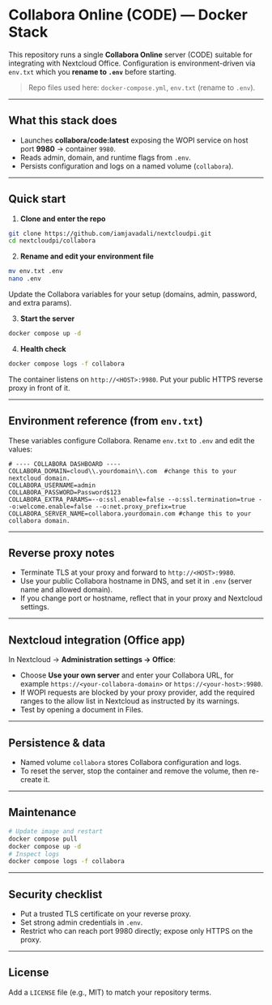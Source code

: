 # Collabora Online (CODE) — Docker Stack

This repository runs a single **Collabora Online** server (CODE) suitable for integrating with Nextcloud Office. Configuration is environment-driven via `env.txt` which you **rename to `.env`** before starting.

> Repo files used here: `docker-compose.yml`, `env.txt` (rename to `.env`).

---

## What this stack does

- Launches **collabora/code:latest** exposing the WOPI service on host port **9980** → container `9980`.
- Reads admin, domain, and runtime flags from `.env`.
- Persists configuration and logs on a named volume (`collabora`).

---

## Quick start

1) **Clone and enter the repo**
```bash
git clone https://github.com/iamjavadali/nextcloudpi.git
cd nextcloudpi/collabora
```

2) **Rename and edit your environment file**
```bash
mv env.txt .env
nano .env
```
Update the Collabora variables for your setup (domains, admin, password, and extra params).

3) **Start the server**
```bash
docker compose up -d
```

4) **Health check**
```bash
docker compose logs -f collabora
```

The container listens on `http://<HOST>:9980`. Put your public HTTPS reverse proxy in front of it.

---

## Environment reference (from `env.txt`)

These variables configure Collabora. Rename `env.txt` to `.env` and edit the values:

```dotenv
# ---- COLLABORA DASHBOARD ----
COLLABORA_DOMAIN=cloud\\.yourdomain\\.com  #change this to your nextcloud domain.
COLLABORA_USERNAME=admin
COLLABORA_PASSWORD=Password$123
COLLABORA_EXTRA_PARAMS=--o:ssl.enable=false --o:ssl.termination=true --o:welcome.enable=false --o:net.proxy_prefix=true
COLLABORA_SERVER_NAME=collabora.yourdomain.com #change this to your collabora domain.
```

---

## Reverse proxy notes

- Terminate TLS at your proxy and forward to `http://<HOST>:9980`.
- Use your public Collabora hostname in DNS, and set it in `.env` (server name and allowed domain).
- If you change port or hostname, reflect that in your proxy and Nextcloud settings.

---

## Nextcloud integration (Office app)

In Nextcloud → **Administration settings → Office**:
- Choose **Use your own server** and enter your Collabora URL, for example `https://<your-collabora-domain>` or `https://<your-host>:9980`.
- If WOPI requests are blocked by your proxy provider, add the required ranges to the allow list in Nextcloud as instructed by its warnings.
- Test by opening a document in Files.

---

## Persistence & data

- Named volume `collabora` stores Collabora configuration and logs.
- To reset the server, stop the container and remove the volume, then re-create it.

---

## Maintenance

```bash
# Update image and restart
docker compose pull
docker compose up -d
# Inspect logs
docker compose logs -f collabora
```

---

## Security checklist

- Put a trusted TLS certificate on your reverse proxy.
- Set strong admin credentials in `.env`.
- Restrict who can reach port 9980 directly; expose only HTTPS on the proxy.

---

## License

Add a `LICENSE` file (e.g., MIT) to match your repository terms.

